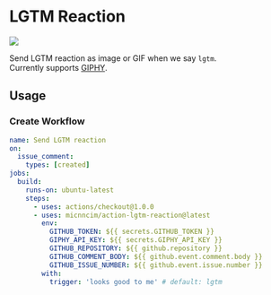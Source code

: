# LGTM Reaction

![](docs/assets/screen-record.gif)

Send LGTM reaction as image or GIF when we say `lgtm`.  
Currently supports [GIPHY](https://giphy.com).

## Usage

### Create Workflow

```yaml
name: Send LGTM reaction
on:
  issue_comment:
    types: [created]
jobs:
  build:
    runs-on: ubuntu-latest
    steps:
      - uses: actions/checkout@1.0.0
      - uses: micnncim/action-lgtm-reaction@latest
        env:
          GITHUB_TOKEN: ${{ secrets.GITHUB_TOKEN }}
          GIPHY_API_KEY: ${{ secrets.GIPHY_API_KEY }}
          GITHUB_REPOSITORY: ${{ github.repository }}
          GITHUB_COMMENT_BODY: ${{ github.event.comment.body }}
          GITHUB_ISSUE_NUMBER: ${{ github.event.issue.number }}
        with:
          trigger: 'looks good to me' # default: lgtm
```
